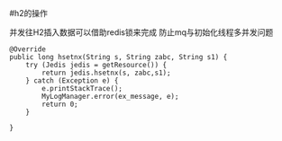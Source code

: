 #h2的操作
 
 并发往H2插入数据可以借助redis锁来完成  防止mq与初始化线程多并发问题
 
 
    @Override
    public long hsetnx(String s, String zabc, String s1) {
        try (Jedis jedis = getResource()) {
            return jedis.hsetnx(s, zabc,s1);
        } catch (Exception e) {
            e.printStackTrace();
            MyLogManager.error(ex_message, e);
            return 0;
        }

    }